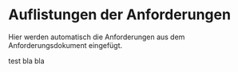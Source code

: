 # Auflistungen der Anforderungen

Hier werden automatisch die Anforderungen aus dem Anforderungsdokument eingefügt.

[//]: # (Script-Start)


test bla bla